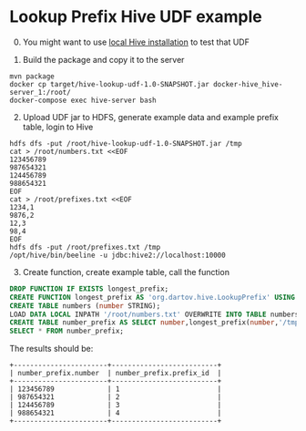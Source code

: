 # Lookup Prefix Hive UDF example

0. You might want to use [local Hive installation](https://github.com/big-data-europe/docker-hive) to test that UDF

1. Build the package and copy it to the server
```shell script
mvn package
docker cp target/hive-lookup-udf-1.0-SNAPSHOT.jar docker-hive_hive-server_1:/root/
docker-compose exec hive-server bash
```

2. Upload UDF jar to HDFS, generate example data and example prefix table, login to Hive
```shell script
hdfs dfs -put /root/hive-lookup-udf-1.0-SNAPSHOT.jar /tmp
cat > /root/numbers.txt <<EOF
123456789
987654321
124456789
988654321
EOF
cat > /root/prefixes.txt <<EOF
1234,1
9876,2
12,3
98,4
EOF
hdfs dfs -put /root/prefixes.txt /tmp
/opt/hive/bin/beeline -u jdbc:hive2://localhost:10000
```

3. Create function, create example table, call the function
```sql
DROP FUNCTION IF EXISTS longest_prefix;
CREATE FUNCTION longest_prefix AS 'org.dartov.hive.LookupPrefix' USING JAR 'hdfs://namenode:8020/tmp/hive-lookup-udf-1.0-SNAPSHOT.jar';
CREATE TABLE numbers (number STRING);
LOAD DATA LOCAL INPATH '/root/numbers.txt' OVERWRITE INTO TABLE numbers;
CREATE TABLE number_prefix AS SELECT number,longest_prefix(number,'/tmp/prefixes.txt') AS prefix_id FROM numbers;
SELECT * FROM number_prefix;
```

The results should be:
```text
+-----------------------+--------------------------+
| number_prefix.number  | number_prefix.prefix_id  |
+-----------------------+--------------------------+
| 123456789             | 1                        |
| 987654321             | 2                        |
| 124456789             | 3                        |
| 988654321             | 4                        |
+-----------------------+--------------------------+
```